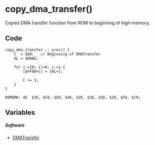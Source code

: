 # copy_dma_transfer()
Copies DMA transfer function from ROM to beginning of high-memory.

## Code
```
copy_dma_transfer :: proc() {
	C  = $80;   // Beginning of DMATransfer
	HL = $008E;
	
	for i:=10; i!=0; i-=1 {
		[$FF00+C] = [HL+];
		
		C += 1;
	}
}

ROMDMA: db  $3E, $C0, $E0, $46, $3E, $28, $3D, $20, $FD, $C9;
```
## Variables
##### Software
- [DMATransfer](variables.md#FF80-FF89)